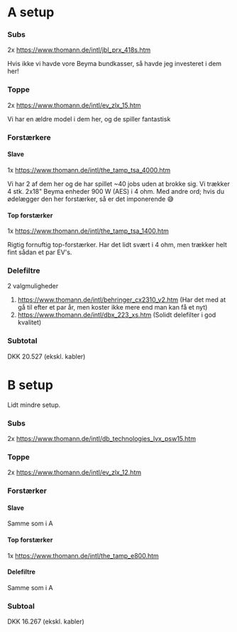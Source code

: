 # A setup

### Subs
2x https://www.thomann.de/intl/jbl_prx_418s.htm

Hvis ikke vi havde vore Beyma bundkasser, så havde jeg investeret i dem her!

### Toppe
2x https://www.thomann.de/intl/ev_zlx_15.htm

Vi har en ældre model i dem her, og de spiller fantastisk

### Forstærkere
#### Slave
1x https://www.thomann.de/intl/the_tamp_tsa_4000.htm

Vi har 2 af dem her og de har spillet ~40 jobs uden at brokke sig. Vi trækker 4 stk. 2x18" Beyma enheder 900 W (AES) i 4 ohm. Med andre ord; hvis du ødelægger den her forstærker, så er det imponerende :sweat_smile:

#### Top forstærker
1x https://www.thomann.de/intl/the_tamp_tsa_1400.htm

Rigtig fornuftig top-forstærker. Har det lidt svært i 4 ohm, men trækker helt fint sådan et par EV's.

### Delefiltre
2 valgmuligheder

1. https://www.thomann.de/intl/behringer_cx2310_v2.htm (Har det med at gå til efter et par år, men koster ikke mere end man kan få et nyt)
2. https://www.thomann.de/intl/dbx_223_xs.htm (Solidt delefilter i god kvalitet)

### Subtotal
DKK 20.527 (ekskl. kabler)

# B setup
Lidt mindre setup.

### Subs
2x https://www.thomann.de/intl/db_technologies_lvx_psw15.htm

### Toppe
2x https://www.thomann.de/intl/ev_zlx_12.htm

### Forstærker
#### Slave
Samme som i A

#### Top forstærker
1x https://www.thomann.de/intl/the_tamp_e800.htm

#### Delefiltre
Samme som i A

### Subtoal
DKK 16.267 (ekskl. kabler)
